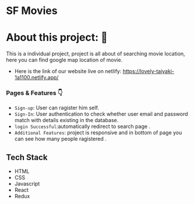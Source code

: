 # SF Movies
# About this project: 🙌

This is a individual project,
project is all about of searching movie location, here you can find google map location of movie. 
- Here is the link of our website live on netlify: https://lovely-taiyaki-1a1100.netlify.app/

### Pages & Features 👇

- `Sign-up`: User can ragister him self.
- `Sign-In`: User authentication to check whether user email and password match with details existing in the database.
- `login Successful`:automatically redirect to search page .
- `Additional Features`: project is responsive and in bottom of page you can see how many people ragistered .

## Tech Stack

- HTML
- CSS
- Javascript
- React
- Redux
